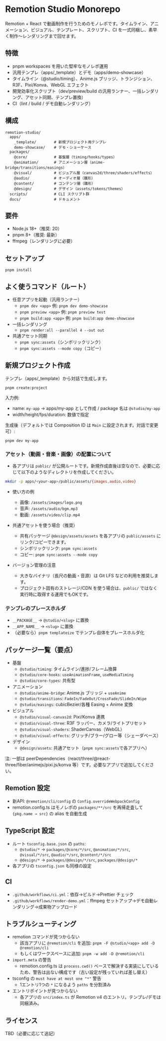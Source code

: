 # Remotion Studio Monorepo

Remotion + React で動画制作を行うためのモノレポです。タイムライン、アニメーション、ビジュアル、テンプレート、スクリプト、CI を一式同梱し、素早く制作〜レンダリングまで回せます。

## 特徴
- pnpm workspaces を用いた堅牢なモノレポ運用
- 汎用テンプレ（apps/_template）とデモ（apps/demo-showcase）
- タイムライン（@studio/timing）、Anime.js ブリッジ、トランジション、R3F、Pixi/Konva、WebGL エフェクト
- 開発効率化スクリプト（dev/preview/build の汎用ランナー、一括レンダリング、アセット同期、テンプレ置換）
- CI（lint / build / デモ自動レンダリング）

## 構成
```
remotion-studio/
  apps/
    _template/        # 新規プロジェクト用テンプレ
    demo-showcase/    # デモ・ショーケース
  packages/
    @core/            # 基盤層（timing/hooks/types）
    @animation/       # アニメーション層（anime-bridge/transitions/easings）
    @visual/          # ビジュアル層（canvas2d/three/shaders/effects）
    @audio/           # オーディオ層（雛形）
    @content/         # コンテンツ層（雛形）
    @design/          # デザイン（assets/tokens/themes）
  scripts/            # CLI スクリプト群
  docs/               # ドキュメント
```

## 要件
- Node.js 18+（推奨: 20）
- pnpm 8+（推奨: 最新）
- ffmpeg（レンダリングに必要）

## セットアップ
```
pnpm install
```

## よく使うコマンド（ルート）
- 任意アプリを起動（汎用ランナー）
  - `pnpm dev <app>` 例: `pnpm dev demo-showcase`
  - `pnpm preview <app>` 例: `pnpm preview test`
  - `pnpm build:app <app>` 例: `pnpm build:app demo-showcase`
- 一括レンダリング
  - `pnpm render:all --parallel 4 --out out`
- 共通アセット同期
  - `pnpm sync:assets`（シンボリックリンク）
  - `pnpm sync:assets --mode copy`（コピー）

## 新規プロジェクト作成
テンプレ（apps/_template）から対話で生成します。
```
pnpm create:project
```
入力例:
- name: `my-app` → apps/my-app として作成 / package 名は `@studio/my-app`
- width/height/fps/duration: 数値で指定

生成後（デフォルトでは Composition ID は `Main` に設定されます。対話で変更可）:
```
pnpm dev my-app
```

### アセット（動画・音楽・画像）の配置について
- 各アプリは `public/` が公開ルートです。新規作成直後は空なので、必要に応じて以下のようなディレクトリを作成してください。

```bash
mkdir -p apps/<your-app>/public/assets/{images,audio,video}
```

- 使い方の例
  - 画像: `/assets/images/logo.png`
  - 音声: `/assets/audio/bgm.mp3`
  - 動画: `/assets/video/clip.mp4`

- 共通アセットを使う場合（推奨）
  - 共有パッケージ `@design/assets/assets` を各アプリの `public/assets` にリンク/コピーできます。
  - シンボリックリンク: `pnpm sync:assets`
  - コピー: `pnpm sync:assets --mode copy`

- バージョン管理の注意
  - 大きなバイナリ（長尺の動画・音源）は Git LFS などの利用を推奨します。
  - プロジェクト固有のストレージ/CDN を使う場合は、`public/` ではなく実行時に取得する運用でもOKです。

### テンプレのプレースホルダ
- `__PACKAGE__` → `@studio/<slug>` に置換
- `__APP_NAME__` → `<slug>` に置換
- （必要なら）`pnpm templateize` でテンプレ自体をプレースホルダ化

## パッケージ一覧（要点）
- 基盤
  - `@studio/timing`: タイムライン/進捗/フレーム換算
  - `@studio/core-hooks`: `useAnimationFrame`, `useMediaTiming`
  - `@studio/core-types`: 共有型
- アニメーション
  - `@studio/anime-bridge`: Anime.js ブリッジ + `useAnime`
  - `@studio/transitions`: `FadeIn/FadeOut/CrossFade/SlideIn/Wipe`
  - `@studio/easings`: cubicBezier/各種 Easing + Anime 変換
- ビジュアル
  - `@studio/visual-canvas2d`: Pixi/Konva 連携
  - `@studio/visual-three`: R3F ラッパー、カメラ/ライトプリセット
  - `@studio/visual-shaders`: ShaderCanvas（WebGL）
  - `@studio/visual-effects`: グリッチ/ブラー/グロー等（シェーダベース）
- デザイン
  - `@design/assets`: 共通アセット（`pnpm sync:assets`で各アプリへ）

注: 一部は peerDependencies（react/three/@react-three/fiber/animejs/pixi.js/konva 等）です。必要なアプリで追加してください。

## Remotion 設定
- 新API: `@remotion/cli/config` の `Config.overrideWebpackConfig`
- remotion.config.ts はモノレポの `packages/**/src` を再帰走査して `{pkg.name → src}` の alias を自動生成

## TypeScript 設定
- ルート `tsconfig.base.json` の `paths`:
  - `@studio/*` → `packages/@core/*/src`, `@animation/*/src`, `@visual/*/src`, `@audio/*/src`, `@content/*/src`
  - `@design/*` → `packages/@design/*/src`, `packages/@design/*`
- 各アプリの `tsconfig.json` も同様の設定

## CI
- `.github/workflows/ci.yml`：依存→ビルド→Prettier チェック
- `.github/workflows/render-demo.yml`：ffmpeg セットアップ→デモ自動レンダリング→成果物アップロード

## トラブルシューティング
- remotion コマンドが見つからない
  - 該当アプリに `@remotion/cli` を追加: `pnpm -F @studio/<app> add -D @remotion/cli`
  - もしくはワークスペースに追加: `pnpm -w add -D @remotion/cli`
- `import.meta` の警告
  - remotion.config.ts は `process.cwd()` ベースで解決する実装にしているため、警告は出ない構成です（古い設定が残っていれば差し替え）
- tsconfig の `must have at most one "*"` 警告
  - 1エントリ1つの `*` になるよう `paths` を分割済み
- エントリポイントが見つからない
  - 各アプリの `src/index.ts` が Remotion v4 のエントリ。テンプレ/デモは同梱済み。

## ライセンス
TBD（必要に応じて追記）
